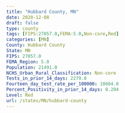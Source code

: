 ```yaml
---
title: "Hubbard County, MN"
date: 2020-12-08
draft: false
type: county
tags: [FIPS:27057.0,FEMA:5.0,Non-core,Red]
categories: [MN]
County: Hubbard County
State: MN
FIPS: 27057.0
FEMA_Region: 5.0
Population: 21491.0
NCHS_Urban_Rural_Classification: Non-core
Tests_in_prior_14_days: 2279.0
Fourteen_day_test_rate_per_100000: 10604.0
Percent_Positivity_in_prior_14_days: 0.204
Level: Red
url: /states/MN/hubbard-county
---
```



